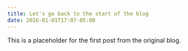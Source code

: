 ```yaml
---
title: Let's go back to the start of the blog
date: 2016-01-01T17:07-05:00
---
```


This is a placeholder for the first post from the original blog.
